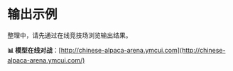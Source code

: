 # 输出示例

整理中，请先通过在线竞技场浏览输出结果。

**📊 模型在线对战**：[http://chinese-alpaca-arena.ymcui.com](http://chinese-alpaca-arena.ymcui.com/)
